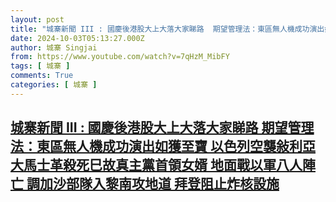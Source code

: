 ```yaml
---
layout: post
title: "城寨新聞 III : 國慶後港股大上大落大家睇路  期望管理法：東區無人機成功演出如獲至寶 以色列空襲敍利亞大馬士革殺死巳故真主黨首領女婿 地面戰以軍八人陣亡 調加沙部隊入黎南攻地道 拜登阻止炸核設施"
date: 2024-10-03T05:13:27.000Z
author: 城寨 Singjai
from: https://www.youtube.com/watch?v=7qHzM_MibFY
tags: [ 城寨 ]
comments: True
categories: [ 城寨 ]
---
```

<!--1727932407000-->
[城寨新聞 III : 國慶後港股大上大落大家睇路  期望管理法：東區無人機成功演出如獲至寶 以色列空襲敍利亞大馬士革殺死巳故真主黨首領女婿 地面戰以軍八人陣亡 調加沙部隊入黎南攻地道 拜登阻止炸核設施](https://www.youtube.com/watch?v=7qHzM_MibFY)
------

<div>

</div>
